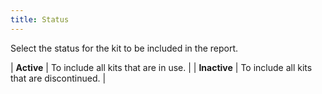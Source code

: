```yaml
---
title: Status
---
```



Select the status for the kit to be included in the report.


| **Active** | To include all kits that are in use. |
| **Inactive** | To include all kits that are discontinued. |

